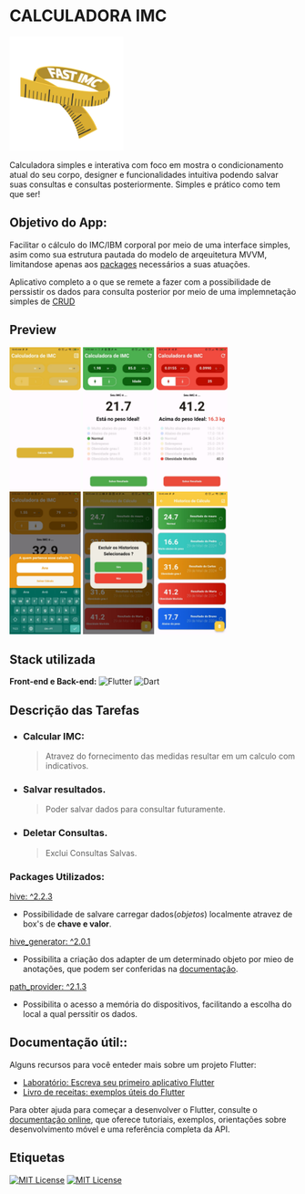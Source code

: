 
# CALCULADORA IMC
<img src="https://raw.githubusercontent.com/JoseGoncalvess/imc_app_cal/main/assets/Logo.png" width="200" height="200" />

Calculadora simples e interativa com foco em mostra o condicionamento atual do seu corpo, designer e funcionalidades intuitiva podendo salvar suas consultas e consultas posteriormente. Simples e prático como tem que ser!

## Objetivo do App:
Facilitar o cálculo do IMC/IBM corporal por meio de uma interface simples, asim como sua estrutura pautada do modelo de arqeuitetura MVVM, limitandose apenas aos [packages](https://pub.dev/) necessários a suas atuações.

Aplicativo completo a o que se remete a fazer com a possibilidade de perssistir os dados para consulta posterior por meio de uma implemnetação simples de [CRUD](https://coodesh.com/blog/dicionario/o-que-e-crud/) 




## Preview
<div   width: 100%; height: 280px; display: inline;>
<img src="assets/screenshots/home-page.jpeg" height='250'/>
<img src="assets/screenshots/home-calc.jpeg" height='250'/>
<img src="assets/screenshots/home-calc-2.jpeg" height='250'/>
<img src="assets/screenshots/save-calc.jpeg" height='250'/>
<img src="assets/screenshots/delet-calc.jpeg" height='250'/>
<img src="assets/screenshots/historic-page.jpeg" height='250'/>
</div>


## Stack utilizada

**Front-end e Back-end:** ![Flutter](https://img.shields.io/badge/Flutter-29B6F6?style=for-the-badge&logo=flutter&logoColor=whit) ![Dart](https://img.shields.io/badge/Dart-02569B?style=for-the-badge&logo=Dart&logoColor=whit)




##   **Descrição das Tarefas**

- ### Calcular IMC:
    > Atravez do fornecimento das medidas resultar em um calculo com indicativos.
    
- ### Salvar resultados.
    > Poder salvar dados para consultar futuramente.

- ### Deletar Consultas.
    > Exclui Consultas Salvas.

### **Packages Utilizados:**

[hive: ^2.2.3](https://pub.dev/packages/hive)
 - Possibilidade de salvare carregar dados(*objetos*) localmente atravez de box's de **chave e valor**.

[hive_generator: ^2.0.1](https://pub.dev/packages/path_provider)
- Possibilita a criação dos adapter de um determinado objeto por mieo de anotações, que podem ser conferidas na [documentação](https://docs.hivedb.dev/#/custom-objects/generate_adapter).

[path_provider: ^2.1.3](https://pub.dev/packages/path_provider)
- Possibilita o acesso a memória do dispositivos, facilitando a escolha do local a qual perssitir os dados.


## Documentação útil::

Alguns recursos para você enteder mais sobre um projeto Flutter:

- [Laboratório: Escreva seu primeiro aplicativo Flutter](https://docs.flutter.dev/get-started/codelab)
- [Livro de receitas: exemplos úteis do Flutter](https://docs.flutter.dev/cookbook)

Para obter ajuda para começar a desenvolver o Flutter, consulte o
[documentação online](https://docs.flutter.dev/), que oferece tutoriais,
exemplos, orientações sobre desenvolvimento móvel e uma referência completa da API.


## Etiquetas

[![MIT License](https://img.shields.io/badge/License-MIT-green.svg)](https://choosealicense.com/licenses/mit/) [![MIT License](https://img.shields.io/badge/Document-Flutter-blue.svg)](https://docs.flutter.dev/)

